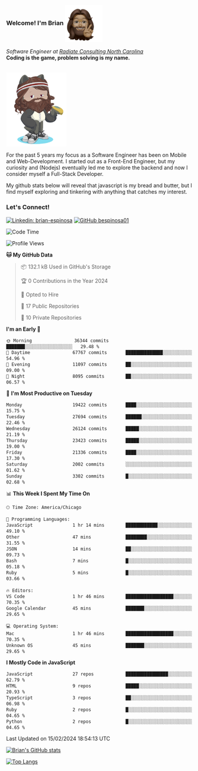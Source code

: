 ###  Welcome! I'm Brian <img align="center" src="https://github.com/bespinosa01/bespinosa01/blob/main/assets/peace-animoji.png" height="100" /></h2>
<p><em>Software Engineer at <a href="https://www.radiateconsulting.coop/north-carolina-tech-coop">Radiate Consulting North Carolina</a>
 <br/>
<!-- </br>Developer Consultant at <a href="https://codethedream.org/">Code The Dream</a> -->
</em> <b>Coding is the game, problem solving is my name.</b></p>

<br/>


 <img align="center" src="https://github.com/bespinosa01/bespinosa01/blob/main/assets/octo-me.png" height="200" /> 
 <p>
 For the past 5 years my focus as a Software Engineer has been on Mobile and Web-Development. I started out as a Front-End Engineer, but my curiosity and (Nodejs) eventually led me to explore the backend and now I consider myself a Full-Stack Developer.
</p>
<p>
 My github stats below will reveal that javascript is my bread and butter, but I find myself exploring and tinkering with anything that catches my interest. 
 </p>
 
 
### Let's Connect!

[![Linkedin: brian-espinosa](https://img.shields.io/badge/-brian--espinosa-blue?style=flat-square&logo=Linkedin&logoColor=white&link=https://www.linkedin.com/in/brian-espinosa/)](https://www.linkedin.com/in/brian-espinosa/)
[![GitHub bespinosa01](https://img.shields.io/github/followers/bespinosa01?label=follow&style=social)](https://github.com/bespinosa01)



<!--START_SECTION:waka-->
![Code Time](http://img.shields.io/badge/Code%20Time-1%2C437%20hrs%204%20mins-blue)

![Profile Views](http://img.shields.io/badge/Profile%20Views-0-blue)

**🐱 My GitHub Data** 

> 📦 132.1 kB Used in GitHub's Storage 
 > 
> 🏆 0 Contributions in the Year 2024
 > 
> 💼 Opted to Hire
 > 
> 📜 17 Public Repositories 
 > 
> 🔑 10 Private Repositories 
 > 
**I'm an Early 🐤** 

```text
🌞 Morning                36344 commits       ███████░░░░░░░░░░░░░░░░░░   29.48 % 
🌆 Daytime                67767 commits       ██████████████░░░░░░░░░░░   54.96 % 
🌃 Evening                11097 commits       ██░░░░░░░░░░░░░░░░░░░░░░░   09.00 % 
🌙 Night                  8095 commits        ██░░░░░░░░░░░░░░░░░░░░░░░   06.57 % 
```
📅 **I'm Most Productive on Tuesday** 

```text
Monday                   19422 commits       ████░░░░░░░░░░░░░░░░░░░░░   15.75 % 
Tuesday                  27694 commits       ██████░░░░░░░░░░░░░░░░░░░   22.46 % 
Wednesday                26124 commits       █████░░░░░░░░░░░░░░░░░░░░   21.19 % 
Thursday                 23423 commits       █████░░░░░░░░░░░░░░░░░░░░   19.00 % 
Friday                   21336 commits       ████░░░░░░░░░░░░░░░░░░░░░   17.30 % 
Saturday                 2002 commits        ░░░░░░░░░░░░░░░░░░░░░░░░░   01.62 % 
Sunday                   3302 commits        █░░░░░░░░░░░░░░░░░░░░░░░░   02.68 % 
```


📊 **This Week I Spent My Time On** 

```text
🕑︎ Time Zone: America/Chicago

💬 Programming Languages: 
JavaScript               1 hr 14 mins        ████████████░░░░░░░░░░░░░   49.10 % 
Other                    47 mins             ████████░░░░░░░░░░░░░░░░░   31.55 % 
JSON                     14 mins             ██░░░░░░░░░░░░░░░░░░░░░░░   09.73 % 
Bash                     7 mins              █░░░░░░░░░░░░░░░░░░░░░░░░   05.18 % 
Ruby                     5 mins              █░░░░░░░░░░░░░░░░░░░░░░░░   03.66 % 

🔥 Editors: 
VS Code                  1 hr 46 mins        ██████████████████░░░░░░░   70.35 % 
Google Calendar          45 mins             ███████░░░░░░░░░░░░░░░░░░   29.65 % 

💻 Operating System: 
Mac                      1 hr 46 mins        ██████████████████░░░░░░░   70.35 % 
Unknown OS               45 mins             ███████░░░░░░░░░░░░░░░░░░   29.65 % 
```

**I Mostly Code in JavaScript** 

```text
JavaScript               27 repos            ████████████████░░░░░░░░░   62.79 % 
HTML                     9 repos             █████░░░░░░░░░░░░░░░░░░░░   20.93 % 
TypeScript               3 repos             ██░░░░░░░░░░░░░░░░░░░░░░░   06.98 % 
Ruby                     2 repos             █░░░░░░░░░░░░░░░░░░░░░░░░   04.65 % 
Python                   2 repos             █░░░░░░░░░░░░░░░░░░░░░░░░   04.65 % 
```




 Last Updated on 15/02/2024 18:54:13 UTC
<!--END_SECTION:waka-->


<!--  Github STATS -->
[![Brian's GitHub stats](https://github-readme-stats.vercel.app/api?username=bespinosa01&hide=stars,contribs&count_private=true&show_icons=true)](https://github.com/anuraghazra/github-readme-stats)

[![Top Langs](https://github-readme-stats.vercel.app/api/top-langs/?username=bespinosa01&layout=compact)](https://github.com/anuraghazra/github-readme-stats)



<!--
**bespinosa01/bespinosa01** is a ✨ _special_ ✨ repository because its `README.md` (this file) appears on your GitHub profile.

Here are some ideas to get you started:

- 🔭 I’m currently working on ...
- 🌱 I’m currently learning ...
- 👯 I’m looking to collaborate on ...
- 🤔 I’m looking for help with ...
- 💬 Ask me about ...
- 📫 How to reach me: ...
- 😄 Pronouns: ...
- ⚡ Fun fact: ...
-->
